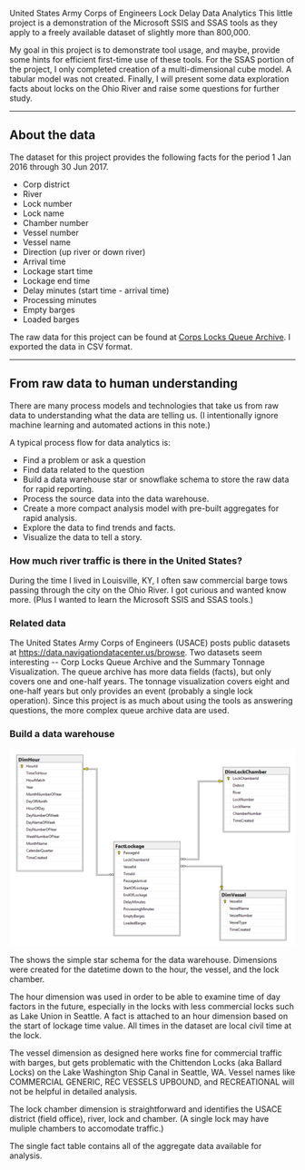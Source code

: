  United States Army Corps of Engineers Lock Delay Data Analytics
This little project is a demonstration of the Microsoft SSIS and SSAS
tools as they apply to a freely available dataset of slightly
more than 800,000. 

My goal in this project is to demonstrate tool usage, and maybe, provide
some hints for efficient first-time use of these tools. For the SSAS portion
of the project, I only completed creation of a multi-dimensional cube model. 
A tabular model was not created. Finally, I
will present some data exploration facts about locks on the Ohio River and
raise some questions for further study.

--------------------------------------------
## About the data

The dataset for this project provides the following facts for the period 1 Jan 2016
through 30 Jun 2017.
- Corp district
- River
- Lock number
- Lock name
- Chamber number
- Vessel number
- Vessel name
- Direction (up river or down river)
- Arrival time
- Lockage start time
- Lockage end time
- Delay minutes (start time - arrival time)
- Processing minutes
- Empty barges
- Loaded barges

The raw data for this project can be found at 
[Corps Locks Queue Archive](https://data.navigationdatacenter.us/Locks/Corps-Locks-Queue-Archive/nfqq-pxqr).
I exported the data in CSV format.

---------------------------------------
## From raw data to human understanding
There are many process models and technologies that 
take us from raw data to understanding what the data are telling us. (I 
intentionally ignore machine learning and automated actions in this note.)

A typical process flow for data analytics is:
- Find a problem or ask a question
- Find data related to the question
- Build a data warehouse star or snowflake schema to store the raw data for rapid reporting.
- Process the source data into the data warehouse.
- Create a more compact analysis model with pre-built aggregates for rapid analysis.
- Explore the data to find trends and facts.
- Visualize the data to tell a story.

### How much river traffic is there in the United States?

During the time I lived in Louisville, KY, I often saw commercial barge
tows passing through the city on the Ohio River. I got curious and wanted
know more. (Plus I wanted to learn the Microsoft SSIS and SSAS tools.)

### Related data

The United States Army Corps of Engineers (USACE) posts public datasets
at https://data.navigationdatacenter.us/browse. Two datasets seem
interesting -- Corp Locks Queue Archive and the Summary Tonnage
Visualization. The queue archive has more data fields (facts), but only
covers one and one-half years. The tonnage visualization covers eight 
and one-half years but only provides an event (probably a single lock 
operation). Since this project is as much about using the tools as 
answering questions, the more complex queue archive data are used.

### Build a data warehouse

![database diagram](img/star.png) 

The shows the simple star schema for the data warehouse. 
Dimensions were created for the datetime down to the hour,
the vessel, and the lock chamber.

The hour dimension was used in order to be able to 
examine time of day factors in the future, especially in the locks with 
less commercial locks such as Lake Union in Seattle. A fact 
is attached to an hour dimension based on the start of
lockage time value. All times in the dataset are local
civil time at the lock.

The vessel dimension as designed here works fine for 
commercial traffic with barges, but gets problematic with
the Chittendon Locks (aka Ballard Locks) on the Lake 
Washington Ship Canal in Seattle, WA. Vessel names like 
COMMERCIAL GENERIC, REC VESSELS UPBOUND, and RECREATIONAL
will not be helpful in detailed analysis.

The lock chamber dimension is straightforward and identifies
the USACE district (field office), river, lock and chamber.
(A single lock may have muliple chambers to accomodate
traffic.)

The single fact table contains all of the aggregate data
available for analysis.
